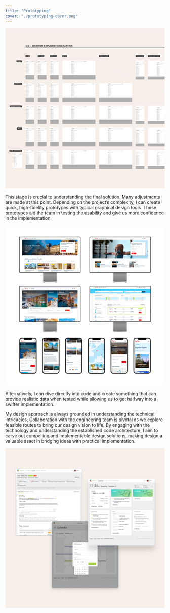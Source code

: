 ```yaml
---
title: "Prototyping"
cover: "./prototyping-cover.png"
---
```

![A matrix of designs arranged in a table format. They showcase the design of a search component distributed in nuanced options.](./prototyping-02.png)

This stage is crucial to understanding the final solution. Many adjustments are made at this point. Depending on the project’s complexity, I can create quick, high-fidelity prototypes with typical graphical design tools. These prototypes aid the team in testing the usability and give us more confidence in the implementation.

![Series of mockups of an eCommerce website for travel experiences. It has a lot of imagery from travel destinations, featuring beaches, pools, and hotel imagery.](./prototyping-01.png)

Alternatively, I can dive directly into code and create something that can provide realistic data when tested while allowing us to get halfway into a swifter implementation.

My design approach is always grounded in understanding the technical intricacies. Collaboration with the engineering team is pivotal as we explore feasible routes to bring our design vision to life. By engaging with the technology and understanding the established code architecture, I aim to carve out compelling and implementable design solutions, making design a valuable asset in bridging ideas with practical implementation.

![3 screenshots of a task management app displaying a calendar, a dashboard with tasks, calendars, and other productivity utilities, and also what appears to be a task sheet with more complex details of what needs to be done. The designs are primarily whiteish and grayish, with some brand colors in lime green and some other cooler tones.](./prototyping-03.png)